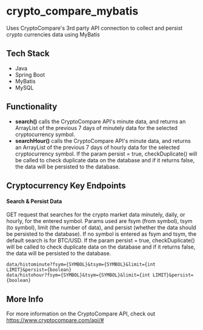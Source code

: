 # crypto_compare_mybatis
Uses CryptoCompare's 3rd party API connection to collect and persist crypto currencies data using MyBatis

## Tech Stack
 - Java
 - Spring Boot
 - MyBatis
 - MySQL

## Functionality
 - **search()** calls the CryptoCompare API's minute data, and returns an ArrayList of
the previous 7 days of minutely data for the selected cryptocurrency symbol. 
- **searchHour()** calls the CryptoCompare API's minute data, and returns an ArrayList of
the previous 7 days of hourly data for the selected cryptocurrency symbol. If the param persist = true, checkDuplicate() will be called to check duplicate data on the database and if it returns false, the data will be persisted to the database.

## Cryptocurrency Key Endpoints

#### Search & Persist Data 

GET request that searches for the crypto market data minutely, daily, or hourly, for the entered symbol. Params used are fsym (from symbol), tsym (to symbol), limit (the number of data), and persist (whether the data should be persisted to the database). If no symbol is entered as fsym and tsym, the default search is for BTC/USD. If the param persist = true, checkDuplicate() will be called to check duplicate data on the database and if it returns false, the data will be persisted to the database.

```
data/histominute?fsym={SYMBOL}&tsym={SYMBOL}&limit={int LIMIT}&persist={boolean}
data/histohour?fsym={SYMBOL}&tsym={SYMBOL}&limit={int LIMIT}&persist={boolean}
```

## More Info
For more information on the CryptoCompare API, check out https://www.cryptocompare.com/api/#
